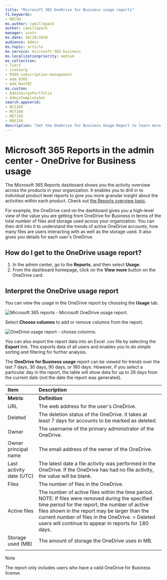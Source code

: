 ```yaml
---
title: "Microsoft 365 OneDrive for Business usage reports"
f1.keywords:
- NOCSH
ms.author: camillepack
author: camillepack
manager: scotv
ms.date: 10/20/2020
audience: Admin
ms.topic: article
ms.service: microsoft-365-business
ms.localizationpriority: medium
ms.collection: 
- Tier2
- scotvorg
- M365-subscription-management
- Adm_O365
- Adm_NonTOC
ms.custom: 
- AdminSurgePortfolio
- AdminTemplateSet
search.appverid:
- BCS160
- MST160
- MET150
- MOE150
description: "Get the OneDrive for Business Usage Report to learn more about the total number of files and storage used across your organization."
---
```


# Microsoft 365 Reports in the admin center - OneDrive for Business usage

The Microsoft 365 Reports dashboard shows you the activity overview across the products in your organization. It enables you to drill in to individual product level reports to give you more granular insight about the activities within each product. Check out [the Reports overview topic](activity-reports.md).
  
For example, the OneDrive card on the dashboard gives you a high-level view of the value you are getting from OneDrive for Business in terms of the total number of files and storage used across your organization. You can then drill into it to understand the trends of active OneDrive accounts, how many files are users interacting with as well as the storage used. It also gives you details for each user's OneDrive.

## How do I get to the OneDrive usage report?

1. In the admin center, go to the **Reports**, and then select **Usage**. 
2. From the dashboard homepage, click on the **View more** button on the OneDrive card.
  
## Interpret the OneDrive usage report

You can view the usage in the OneDrive report by choosing the **Usage** tab.

![Microsoft 365 reports - Microsoft OneDrive usage report.](../../media/3cdaf2fb-1817-479b-a0e1-2afa228690cf.png)

Select **Choose columns** to add or remove columns from the report.  

![OneDrive usage report - choose columns.](../../media/9ee80f25-cfe3-411d-8e31-08f1507d18c1.png)

You can also export the report data into an Excel .csv file by selecting the **Export** link. This exports data of all users and enables you to do simple sorting and filtering for further analysis. 

The **OneDrive for Business usage** report can be viewed for trends over the last 7 days, 30 days, 90 days, or 180 days. However, if you select a particular day in the report, the table will show data for up to 28 days from the current date (not the date the report was generated).
  
|Item|Description|
|:-----|:-----|
|**Metric**|**Definition**|
|URL  <br/> |The web address for the user's OneDrive. <br/> |
|Deleted  <br/> |The deletion status of the OneDrive. It takes at least 7 days for accounts to be marked as deleted.  <br/> |
|Owner  <br/> |The username of the primary administrator of the OneDrive.   <br/> |
|Owner principal name  <br/> |The email address of the owner of the OneDrive. <br/> |
|Last activity date (UTC)  <br/> | The latest date a file activity was performed in the OneDrive. If the OneDrive has had no file activity, the value will be blank.  <br/> |
|Files  <br/> |The number of files in the OneDrive. <br/>|
|Active files  <br/> | The number of active files within the time period.<br/> NOTE: If files were removed during the specified time period for the report, the number of active files shown in the report may be larger than the current number of files in the OneDrive. >  Deleted users will continue to appear in reports for 180 days.  <br/> |
|Storage used (MB)  <br/> |The amount of storage the OneDrive uses in MB. |
|||
   
> [!NOTE]
> The report only includes users who have a valid OneDrive for Business license.

